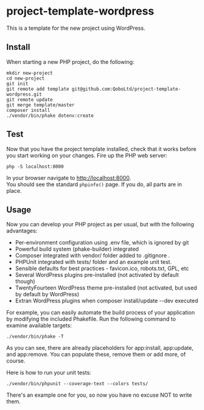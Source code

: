 project-template-wordpress
==========================

This is a template for the new project using WordPress.

Install
-------

When starting a new PHP project, do the following:

```
mkdir new-project
cd new-project
git init
git remote add template git@github.com:QoboLtd/project-template-wordpress.git
git remote update
git merge template/master
composer install
./vendor/bin/phake dotenv:create
```

Test
----

Now that you have the project template installed, check that it works
before you start working on your changes.  Fire up the PHP web server:

```
php -S localhost:8000
```

In your browser navigate to [http://localhost:8000](http://localhost:8000).  
You should see the standard ```phpinfo()``` page.  If you do, all parts 
are in place.

Usage
-----

Now you can develop your PHP project as per usual, but with the following
advantages:

* Per-environment configuration using .env file, which is ignored by git
* Powerful build system (phake-builder) integrated
* Composer integrated with vendor/ folder added to .gitignore .
* PHPUnit integrated with tests/ folder and an example unit test.
* Sensible defaults for best practices - favicon.ico, robots.txt, GPL, etc
* Several WordPress plugins pre-installed (not activated by default though)
* TwentyFourteen WordPress theme pre-installed (not activated, but used by default by WordPress)
* Extran WordPress plugins when composer install/update --dev executed

For example, you can easily automate the build process of your application
by modifying the included Phakefile.  Run the following command to examine
available targets:

```
./vendor/bin/phake -T
```

As you can see, there are already placeholders for app:install, app:update,
and app:remove.  You can populate these, remove them or add more, of
course.

Here is how to run your unit tests:

```
./vendor/bin/phpunit --coverage-text --colors tests/
```

There's an example one for you, so now you have no excuse NOT to write
them.

